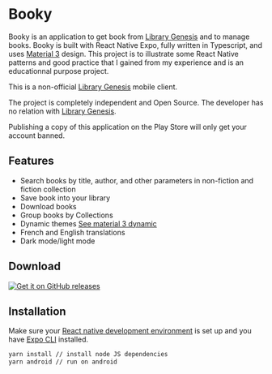 # Booky

Booky is an application to get book from [Library Genesis](https://libgen.rs/) and to manage books. Booky is built with React Native Expo, fully written in Typescript, and uses [Material 3](https://m3.material.io) design. This project is to illustrate some React Native patterns and good practice that I gained from my experience and is an educationnal purpose project.

This is a non-official [Library Genesis](https://libgen.rs/) mobile client.

The project is completely independent and Open Source. 
The developer has no relation with [Library Genesis](https://libgen.rs/).

Publishing a copy of this application on the Play Store will only get your account banned.

## Features

- Search books by title, author, and other parameters in non-fiction and fiction collection
- Save book into your library 
- Download books
- Group books by Collections
- Dynamic themes [See material 3 dynamic](https://m3.material.io/styles/color/dynamic-color/overview)
- French and English translations
- Dark mode/light mode

## Download

[![Get it on GitHub releases](https://i.ibb.co/q0mdc4Z/get-it-on-github.png)](https://github.com/FunkyMuse/Aurora/releases/latest)

## Installation

Make sure your [React native development environment](https://reactnative.dev/docs/environment-setup) is set up and you have [Expo CLI](https://docs.expo.dev/get-started/installation/) installed.

```bash
yarn install // install node JS dependencies
yarn android // run on android
```